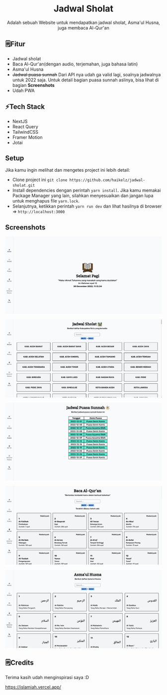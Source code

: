 <div align="center">
  <h1>Jadwal Sholat</h1> 
  <p>Adalah sebuah Website untuk mendapatkan jadwal sholat, Asma'ul Husna, juga membaca Al-Qur'an</p>
</div>

## 🗒Fitur

- Jadwal sholat
- Baca Al-Qur'an(dengan audio, terjemahan, juga bahasa latin)
- Asma'ul Husna
- ~~Jadwal puasa sunnah~~ Dari API nya udah ga valid lagi, soalnya jadwalnya untuk 2022 saja. Untuk detail bagian puasa sunnah aslinya, bisa lihat di bagian **Screenshots**
- Udah PWA

## ⚡Tech Stack

- NextJS
- React Query
- TailwindCSS
- Framer Motion
- Jotai

## Setup

Jika kamu ingin melihat dan mengetes project ini lebih detail:

- Clone project ini `git clone https://github.com/haikelz/jadwal-sholat.git`
- Install dependencies dengan perintah `yarn install`. Jika kamu memakai Package Manager yang lain, silahkan menyesuaikan dan jangan lupa untuk menghapus file `yarn.lock`.
- Selanjutnya, ketikkan perintah `yarn run dev` dan lihat hasilnya di browser => `http://localhost:3000`

## Screenshots

![home](/public/docs/home.png)

![jadwal sholat](/public/docs/jadwal-sholat.png)

![puasa sunnah](/public/docs/puasa-sunnah.png)

![quran](/public/docs/quran.png)

![asmaul husna](/public/docs/asmaul-husna.png)

## 🗒️Credits

Terima kasih udah menginspirasi saya :D

https://islamiah.vercel.app/

